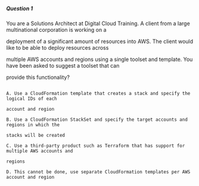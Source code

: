 ##### Question 1

You are a Solutions Architect at Digital Cloud Training. A client from a large
multinational corporation is working on a

deployment of a significant amount of resources into AWS. The client would like
to be able to deploy resources across

multiple AWS accounts and regions using a single toolset and template. You have
been asked to suggest a toolset that can

provide this functionality?

```

A. Use a CloudFormation template that creates a stack and specify the logical IDs of each

account and region

B. Use a CloudFormation StackSet and specify the target accounts and regions in which the

stacks will be created

C. Use a third-party product such as Terraform that has support for multiple AWS accounts and

regions

D. This cannot be done, use separate CloudFormation templates per AWS account and region

```

